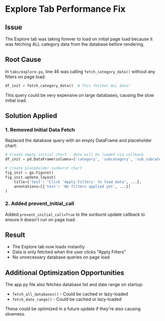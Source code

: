 # Explore Tab Performance Fix

## Issue
The Explore tab was taking forever to load on initial page load because it was fetching ALL category data from the database before rendering.

## Root Cause
In `tabs/explore.py`, line 46 was calling `fetch_category_data()` without any filters on page load:
```python
df_init = fetch_category_data()  # This fetches ALL data!
```

This query could be very expensive on large databases, causing the slow initial load.

## Solution Applied

### 1. Removed Initial Data Fetch
Replaced the database query with an empty DataFrame and placeholder chart:
```python
# Create empty initial chart - data will be loaded via callback
df_init = pd.DataFrame(columns=['category', 'subcategory', 'sub_subcategory', 'count'])

# Create placeholder sunburst chart
fig_init = go.Figure()
fig_init.update_layout(
    title={'text': "Click 'Apply Filters' to load data", ...},
    annotations=[{'text': 'No filters applied yet', ...}]
)
```

### 2. Added prevent_initial_call
Added `prevent_initial_call=True` to the sunburst update callback to ensure it doesn't run on page load.

## Result
- The Explore tab now loads instantly
- Data is only fetched when the user clicks "Apply Filters"
- No unnecessary database queries on page load

## Additional Optimization Opportunities
The app.py file also fetches database list and date range on startup:
- `fetch_all_databases()` - Could be cached or lazy-loaded
- `fetch_date_range()` - Could be cached or lazy-loaded

These could be optimized in a future update if they're also causing slowness.